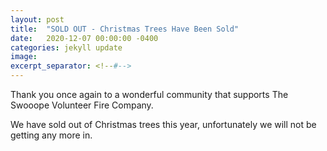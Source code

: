 ```yaml
---
layout: post
title:  "SOLD OUT - Christmas Trees Have Been Sold"
date:   2020-12-07 00:00:00 -0400
categories: jekyll update
image: 
excerpt_separator: <!--#-->
---
```

Thank you once again to a wonderful community that supports The Swooope Volunteer Fire Company. 
<!--#-->
We have sold out of Christmas trees this year, unfortunately we will not be getting any more in.